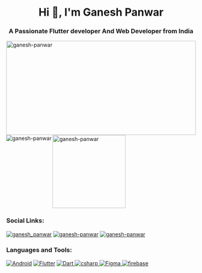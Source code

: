 <h1 align="center">Hi 👋, I'm Ganesh Panwar</h1>
<h3 align="center">A Passionate Flutter developer And Web Developer from India</h3>

<!-- Contribution  -->
<img src="https://github-readme-streak-stats.herokuapp.com/?user=GaneshPanwar&theme=tokyonight&date_format=%5BY%20%5DM%20j" height="250" width="100%" alt="ganesh-panwar" />
<!-- Github Profile Stats -->
<img src="https://github-readme-stats.vercel.app/api?username=GaneshPanwar&theme=tokyonight&count_private=true" align="left" alt="ganesh-panwar" />
<!-- Most Used Languages -->
<img src="https://github-readme-stats.vercel.app/api/top-langs?username=GaneshPanwar&layout=compact&theme=tokyonight" height="194" alt="ganesh-panwar" />

<!-- Social Links-->
<h3 align="left">Social Links:</h3>
<p align="left">
<a href="https://twitter.com/ganesh__panwar" target="blank"><img align="center" src="https://img.shields.io/badge/twitter-000?style=for-the-badge&logo=twitter" alt="ganesh_panwar" /></a>
<a href="https://linkedin.com/in/ganesh-panwar" target="blank"><img align="center" src="https://img.shields.io/badge/linkedin-000?style=for-the-badge&logo=linkedin" alt="ganesh-panwar"/></a>
<a href="https://play.google.com/store/apps/dev?id=7989763632565953614" target="blank"><img align="center" src="https://img.shields.io/badge/play_store-000?style=for-the-badge&logo=googleplay" alt="ganesh-panwar"/></a>

</p>

<h3 align="left">Languages and Tools:</h3>
<!-- Android -->
<p align="left">
<a href="https://developer.android.com" target="_blank" rel="noreferrer" ><img src="https://img.shields.io/badge/android-000?style=for-the-badge&logo=android&logoColor=green" alt="Android")"/></a>
<!-- Flutter -->
<a href="https://flutter.dev/" target="_blank" rel="noreferrer" ><img src="https://img.shields.io/badge/flutter-000?style=for-the-badge&logo=flutter&logoColor=blue" alt="Flutter"/></a>
<!-- Dart -->
<a href="https://dart.dev" target="_blank" rel="noreferrer"> <img src="https://img.shields.io/badge/dart-000?style=for-the-badge&logo=dart&logoColor=blue" alt="Dart" /> </a>
<!-- C-Sharp -->
<a href="https://www.w3schools.com/cs/" target="_blank" rel="noreferrer"> <img src="https://img.shields.io/badge/csharp-000?style=for-the-badge&logo=csharp&logoColor=E68217" alt="csharp" /> </a>
<!-- Figma -->
 <a href="https://www.figma.com/" target="_blank" rel="noreferrer"> <img src="https://img.shields.io/badge/figma-000?style=for-the-badge&logo=figma" alt="Figma"/> </a> 
 <!-- Firebase -->
 <a href="https://firebase.google.com/" target="_blank" rel="noreferrer"> <img src="https://img.shields.io/badge/firebase-000?style=for-the-badge&logo=firebase" alt="firebase" /> </a> 
</p>


<!-- Trophys-->
<!-- <a href="https://github.com/ryo-ma/github-profile-trophy"><img src="https://github-profile-trophy.vercel.app/?username=GaneshPanwar&layout=compact&theme=tokyonight" width="100%"  alt="ganesh-panwar" /></a> -->

<!-- <p align="left"> <img src="https://komarev.com/ghpvc/?username=GaneshPanwar&label=Profile%20views&color=0e75b6&style=flat" alt="ganesh-panwar" /> </p> -->



<!--
**GaneshPanwar/GaneshPanwar** is a ✨ _special_ ✨ repository because its `README.md` (this file) appears on your GitHub profile.

Here are some ideas to get you started:

- 🔭 I’m currently working on ...
- 🌱 I’m currently learning ...
- 👯 I’m looking to collaborate on ...
- 🤔 I’m looking for help with ...
- 💬 Ask me about ...
- 📫 How to reach me: ...
- 😄 Pronouns: ...
- ⚡ Fun fact: ...
-->
